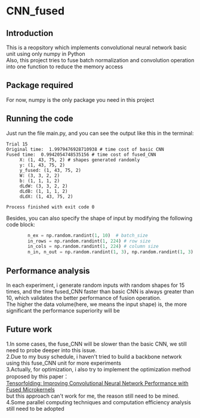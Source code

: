 # CNN_fused
## Introduction
This is a reopsitory which implements convolutional neural network basic unit using only numpy in Python  
Also, this project tries to fuse batch normalization and convolution operation into one function to reduce the memory access

## Package required
For now, numpy is the only package you need in this project

## Running the code
Just run the file main.py, and you can see the output like this in the terminal:
```
Trial 15
Original time:  1.9979476928710938 # time cost of basic CNN
Fused time:  0.9942054748535156 # time cost of fused_CNN
	 X: (1, 43, 75, 2) # shapes generated randomly
	 y: (1, 43, 75, 2)
	 y_fused: (1, 43, 75, 2)
	 W: (3, 3, 2, 2)
	 b: (1, 1, 1, 2)
	 dLdW: (3, 3, 2, 2)
	 dLdB: (1, 1, 1, 2)
	 dLdX: (1, 43, 75, 2)

Process finished with exit code 0
```

Besides, you can also specify the shape of input by modifying the following code block:
```python
        n_ex = np.random.randint(1, 10)  # batch_size
        in_rows = np.random.randint(1, 224) # row size
        in_cols = np.random.randint(1, 224) # column size
        n_in, n_out = np.random.randint(1, 3), np.random.randint(1, 3)  # input and output channel size
```

## Performance analysis
In each experiment, i generate random inputs with random shapes for 15 times, and the time fused_CNN faster than basic CNN is always greater than 10, which validates the better performance of fusion operation.  
The higher the data volume(here, we means the input shape) is, the more significant the performance superiority will be  

## Future work
1.In some cases, the fuse_CNN will be slower than the basic CNN, we still need to probe deeper into this issue.  
2.Due to my busy schedule, i haven't tried to build a backbone network using this fuse_CNN unit for more experiments  
3.Actually, for optimization, i also try to implement the optimization method proposed by this paper：  
[Tensorfolding: Improving Convolutional Neural Network Performance with Fused Microkernels](https://sc18.supercomputing.org/proceedings/tech_poster/poster_files/post155s2-file3.pdf)  
but this approach can't work for me, the reason still need to be mined.  
4.Some parallel computing techniques and computation efficiency analysis still need to be adopted  
